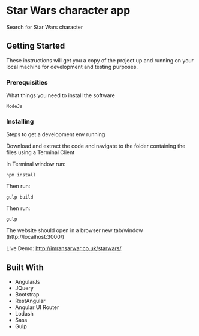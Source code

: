 # Star Wars character app

Search for Star Wars character

## Getting Started

These instructions will get you a copy of the project up and running on your local machine for development and testing purposes.

### Prerequisities

What things you need to install the software

```
NodeJs
```

### Installing

Steps to get a development env running

Download and extract the code and navigate to the folder containing the files using a Terminal Client

In Terminal window run: 

```
npm install
```
Then run:
```
gulp build
```
Then run:
```
gulp
```

The website should open in a browser new tab/window (http://localhost:3000/)

Live Demo: http://imransarwar.co.uk/starwars/

## Built With

* AngularJs
* JQuery
* Bootstrap
* RestAngular
* Angular UI Router
* Lodash
* Sass
* Gulp

